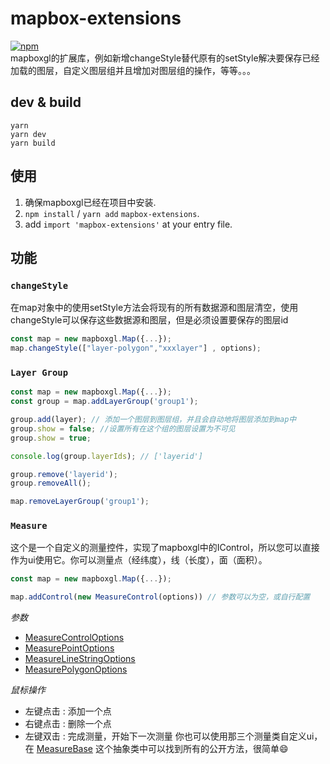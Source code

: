 # mapbox-extensions 
[![npm](https://img.shields.io/npm/v/mapbox-extensions)](https://www.npmjs.com/package/mapbox-extensions)  
mapboxgl的扩展库，例如新增changeStyle替代原有的setStyle解决要保存已经加载的图层，自定义图层组并且增加对图层组的操作，等等。。。
## dev & build 
```
yarn
yarn dev
yarn build
```
## 使用    
1. 确保mapboxgl已经在项目中安装. 
2. `npm install` / `yarn add` `mapbox-extensions`. 
3. add `import 'mapbox-extensions'` at your entry file. 
## 功能 
### `changeStyle`  
在map对象中的使用setStyle方法会将现有的所有数据源和图层清空，使用changeStyle可以保存这些数据源和图层，但是必须设置要保存的图层id
``` ts
const map = new mapboxgl.Map({...});
map.changeStyle(["layer-polygon","xxxlayer"] , options);
```

### `Layer Group`
``` ts
const map = new mapboxgl.Map({...});
const group = map.addLayerGroup('group1');

group.add(layer); // 添加一个图层到图层组，并且会自动地将图层添加到map中
group.show = false; //设置所有在这个组的图层设置为不可见 
group.show = true;

console.log(group.layerIds); // ['layerid']

group.remove('layerid');
group.removeAll();

map.removeLayerGroup('group1');
```  
### `Measure`  
这个是一个自定义的测量控件，实现了mapboxgl中的IControl，所以您可以直接作为ui使用它。你可以测量点（经纬度），线（长度），面（面积）。

``` ts
const map = new mapboxgl.Map({...});

map.addControl(new MeasureControl(options)) // 参数可以为空，或自行配置
```
*参数*  
- [MeasureControlOptions](./lib/controls/MeasureControl.ts)  
- [MeasurePointOptions](./lib/features/Meature/MeasurePoint.ts)  
- [MeasureLineStringOptions](./lib/features/Meature/MeasureLineString.ts)  
- [MeasurePolygonOptions](./lib/features/Meature/MeasurePolygon.ts)  

*鼠标操作* 
- 左键点击 : 添加一个点
- 右键点击 : 删除一个点
- 左键双击 : 完成测量，开始下一次测量
你也可以使用那三个测量类自定义ui，在 [MeasureBase](./lib/features/Meature/MeasureBase.ts) 这个抽象类中可以找到所有的公开方法，很简单😄